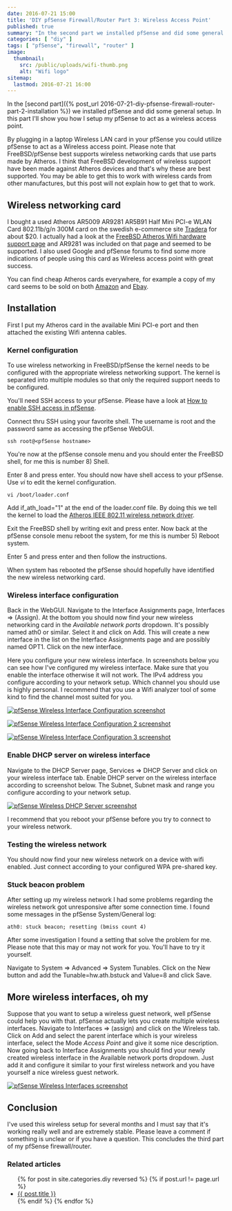 ```yaml
---
date: 2016-07-21 15:00
title: 'DIY pfSense Firewall/Router Part 3: Wireless Access Point'
published: true
summary: "In the second part we installed pfSense and did some general setup. In this part I'll show you how I configured my pfSense to act as a wireless access point."
categories: [ "diy" ]
tags: [ "pfSense", "firewall", "router" ]
image:
  thumbnail:
    src: /public/uploads/wifi-thumb.png
    alt: "Wifi logo"
sitemap:
  lastmod: 2016-07-21 16:00
---
```


In the [second part]({% post_url 2016-07-21-diy-pfsense-firewall-router-part-2-installation %}) we installed pfSense and did some general setup. In this part I'll show you how I setup my pfSense to act as a wireless access point.

<!-- more -->

By plugging in a laptop Wireless LAN card in your pfSense you could utilize pfSense to act as a Wireless access point. Please note that FreeBSD/pfSense best supports wireless networking cards that use parts made by Atheros. I think that FreeBSD development of wireless support have been made against Atheros devices and that's why these are best supported. You may be able to get this to work with wireless cards from other manufactures, but this post will not explain how to get that to work.

## Wireless networking card
I bought a used Atheros AR5009 AR9281 AR5B91 Half Mini PCI-e WLAN Card 802.11b/g/n 300M card on the swedish e-commerce site [Tradera](http://www.tradera.com) for about $20. I actually had a look at the [FreeBSD Atheros Wifi hardware support page](https://wiki.freebsd.org/dev/ath_hal(4)/HardwareSupport) and AR9281 was included on that page and seemed to be supported. I also used Google and pfSense forums to find some more indications of people using this card as Wireless access point with great success.

You can find cheap Atheros cards everywhere, for example a copy of my card seems to be sold on both [Amazon](https://www.amazon.com/Atheros-AR5009-AR9281-AR5B91-802-11b/dp/B00CW8RLR8) and [Ebay](http://www.ebay.com/itm/Atheros-AR5B91-9281-300Mbps-802-11-n-Wireless-wifi-Half-Mini-PCI-e-Wlan-Card-/181001004015).

## Installation
First I put my Atheros card in the available Mini PCI-e port and then attached the existing Wifi antenna cables.

### Kernel configuration
To use wireless networking in FreeBSD/pfSense the kernel needs to be configured with the appropriate wireless networking support. The kernel is separated into multiple modules so that only the required support needs to be configured.

You'll need SSH access to your pfSense. Please have a look at [How to enable SSH access in pfSense](https://doc.pfsense.org/index.php/HOWTO_enable_SSH_access).

Connect thru SSH using your favorite shell. The username is root and the password same as accessing the pfSense WebGUI.

```
ssh root@<pfSense hostname>
```

You're now at the pfSense console menu and you should enter the FreeBSD shell, for me this is number 8) Shell.

Enter 8 and press enter. You should now have shell access to your pfSense. Use *vi* to edit the kernel configuration.

```
vi /boot/loader.conf
```

Add if_ath_load="1" at the end of the loader.conf file. By doing this we tell the kernel to load the [Atheros IEEE 802.11 wireless network driver](https://www.freebsd.org/cgi/man.cgi?query=ath&sektion=4&manpath=freebsd-release-ports).

Exit the FreeBSD shell by writing exit and press enter. Now back at the pfSense console menu reboot the system, for me this is number 5) Reboot system.

Enter 5 and press enter and then follow the instructions.

When system has rebooted the pfSense should hopefully have identified the new wireless networking card.

### Wireless interface configuration
Back in the WebGUI. Navigate to the Interface Assignments page, Interfaces => (Assign). At the bottom you should now find your new wireless networking card in the *Available network ports* dropdown. It's possibly named ath0 or similar. Select it and click on Add. This will create a new interface in the list on the Interface Assignments page and are possibly named OPT1. Click on the new interface.

Here you configure your new wireless interface. In screenshots below you can see how I've configured my wireless interface. Make sure that you enable the interface otherwise it will not work. The IPv4 address you configure according to your network setup. Which channel you should use is highly personal. I recommend that you use a Wifi analyzer tool of some kind to find the channel most suited for you.

<a href="/public/uploads/pfsense-wireless-configuration.png">![pfSense Wireless Interface Configuration screenshot](/public/uploads/pfsense-wireless-configuration.png "pfSense Wireless Interface Configuration screenshot")</a>

<a href="/public/uploads/pfsense-wireless-configuration-2.png">![pfSense Wireless Interface Configuration 2 screenshot](/public/uploads/pfsense-wireless-configuration-2.png "pfSense Wireless Interface Configuration 2 screenshot")</a>

<a href="/public/uploads/pfsense-wireless-configuration-3.png">![pfSense Wireless Interface Configuration 3 screenshot](/public/uploads/pfsense-wireless-configuration-3.png "pfSense Wireless Interface Configuration 3 screenshot")</a>

### Enable DHCP server on wireless interface
Navigate to the DHCP Server page, Services => DHCP Server and click on your wireless interface tab. Enable DHCP server on the wireless interface according to screenshot below. The Subnet, Subnet mask and range you configure according to your network setup.

<a href="/public/uploads/pfsense-wireless-dhcp.png">![pfSense Wireless DHCP Server screenshot](/public/uploads/pfsense-wireless-dhcp.png "pfSense Wireless DHCP Server screenshot")</a>

I recommend that you reboot your pfSense before you try to connect to your wireless network.

### Testing the wireless network
You should now find your new wireless network on a device with wifi enabled. Just connect according to your configured WPA pre-shared key.

### Stuck beacon problem
After setting up my wireless network I had some problems regarding the wireless network got unresponsive after some connection time. I found some messages in the pfSense System/General log:

```
ath0: stuck beacon; resetting (bmiss count 4)
```

After some investigation I found a setting that solve the problem for me. Please note that this may or may not work for you. You'll have to try it yourself.

Navigate to System => Advanced => System Tunables. Click on the New button and add the Tunable=hw.ath.bstuck and Value=8 and click Save.

## More wireless interfaces, oh my
Suppose that you want to setup a wireless guest network, well pfSense could help you with that. pfSense actually lets you create multiple wireless interfaces. Navigate to Interfaces => (assign) and click on the Wireless tab. Click on Add and select the parent interface which is your wireless interface, select the Mode *Access Point* and give it some nice description. Now going back to Interface Assignments you should find your newly created wireless interface in the Available network ports dropdown. Just add it and configure it similar to your first wireless network and you have yourself a nice wireless guest network.

<a href="/public/uploads/pfsense-wireless-interfaces.png">![pfSense Wireless Interfaces screenshot](/public/uploads/pfsense-wireless-interfaces.png "pfSense Wireless Interfaces screenshot")</a>

## Conclusion
I've used this wireless setup for several months and I must say that it's working really well and are extremely stable. Please leave a comment if something is unclear or if you have a question. This concludes the third part of my pfSense firewall/router.

### Related articles

<ul class="related-posts">
  {% for post in site.categories.diy reversed %}
    {% if post.url != page.url %}
        <li><a href="{{ post.url }}">{{ post.title }}</a></li>
    {% endif %}
  {% endfor %}
</ul>